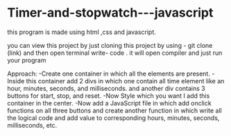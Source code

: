 # Timer-and-stopwatch---javascript


this program is made using html ,css and javascript.


you can view this project by just cloning this project by using - git clone (link)
and then open terminal write- code .
it will open compiler and just run your program




Approach:
-Create one container in which all the elements are present.
-Inside this container add 2 divs in which one contain all time element like an hour, minutes, seconds, and milliseconds. and another div contains 3 buttons for start, stop, and reset.
-Now Style which you want I add this container in the center.
-Now add a JavaScript file in which add onclick functions on all three buttons and create another function in which write all the logical code and add value to corresponding hours, minutes, seconds, milliseconds, etc.
